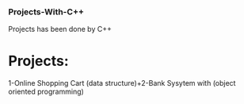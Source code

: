 ### Projects-With-C++
Projects has been done by C++

# Projects:
1-Online Shopping Cart (data structure)+2-Bank Sysytem with (object oriented programming)
